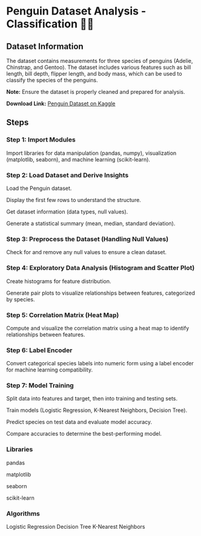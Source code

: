 # Penguin Dataset Analysis - Classification 🐧💥

## Dataset Information
The dataset contains measurements for three species of penguins (Adelie, Chinstrap, and Gentoo). The dataset includes various features such as bill length, bill depth, flipper length, and body mass, which can be used to classify the species of the penguins.

**Note:** Ensure the dataset is properly cleaned and prepared for analysis.

**Download Link:** [Penguin Dataset on Kaggle](https://www.kaggle.com/datasets/parulpandey/penguin-dataset)

## Steps

### Step 1: Import Modules
Import libraries for data manipulation (pandas, numpy), visualization (matplotlib, seaborn), and machine learning (scikit-learn).

### Step 2: Load Dataset and Derive Insights
Load the Penguin dataset.

Display the first few rows to understand the structure.

Get dataset information (data types, null values).

Generate a statistical summary (mean, median, standard deviation).

### Step 3: Preprocess the Dataset (Handling Null Values)
Check for and remove any null values to ensure a clean dataset.

### Step 4: Exploratory Data Analysis (Histogram and Scatter Plot)
Create histograms for feature distribution.

Generate pair plots to visualize relationships between features, categorized by species.

### Step 5: Correlation Matrix (Heat Map)
Compute and visualize the correlation matrix using a heat map to identify relationships between features.

### Step 6: Label Encoder
Convert categorical species labels into numeric form using a label encoder for machine learning compatibility.

### Step 7: Model Training

Split data into features and target, then into training and testing sets.

Train models (Logistic Regression, K-Nearest Neighbors, Decision Tree).

Predict species on test data and evaluate model accuracy.

Compare accuracies to determine the best-performing model.

### Libraries
pandas

matplotlib

seaborn

scikit-learn

### Algorithms
Logistic Regression
Decision Tree
K-Nearest Neighbors 


